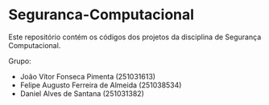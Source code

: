 # Seguranca-Computacional
Este repositório contém os códigos dos projetos da disciplina de Segurança Computacional.

Grupo:
- João Vítor Fonseca Pimenta (251031613)
- Felipe Augusto Ferreira de Almeida (251038534)
- Daniel Alves de Santana (251031382)
